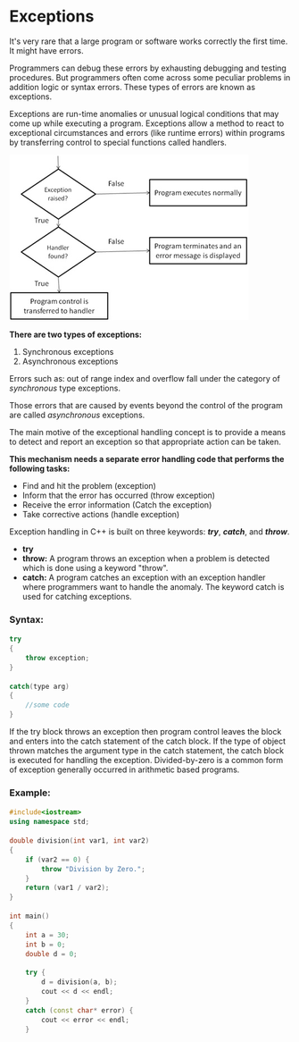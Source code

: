 # Exceptions

It's very rare that a large program or software works correctly the first time. It might have errors.

Programmers can debug these errors by exhausting debugging and testing procedures. But programmers often come across some peculiar problems in addition logic or syntax errors. These types of errors are known as exceptions. 

Exceptions are run-time anomalies or unusual logical conditions that may come up while executing a program. Exceptions allow a method to react to exceptional circumstances and errors (like runtime errors) within programs by transferring control to special functions called handlers.

![Exceptions%20577b54599df04519b9e8c5a3332a166c/Untitled.png](Exceptions%20577b54599df04519b9e8c5a3332a166c/Untitled.png)

**There are two types of exceptions:**

1. Synchronous exceptions
2. Asynchronous exceptions

Errors such as: out of range index and overflow fall under the category of *synchronous* type exceptions. 

Those errors that are caused by events beyond the control of the program are called *asynchronous* exceptions. 

The main motive of the exceptional handling concept is to provide a means to detect and report an exception so that appropriate action can be taken. 

**This mechanism needs a separate error handling code that performs the following tasks:**

- Find and hit the problem (exception)
- Inform that the error has occurred (throw exception)
- Receive the error information (Catch the exception)
- Take corrective actions (handle exception)

Exception handling in C++ is built on three keywords: ***try***, ***catch***, and ***throw***.

- **try**
- **throw:** A program throws an exception when a problem is detected which is done using a keyword "throw".
- **catch:** A program catches an exception with an exception handler where
programmers want to handle the anomaly. The keyword catch is used for
catching exceptions.

### Syntax:

```cpp
try
{
    throw exception;
}

catch(type arg)
{
    //some code
}
```

If the try block throws an exception then program control leaves the block and enters into the catch statement of the catch block. If the type of object thrown matches the argument type in the catch statement, the catch block is executed for handling the exception. Divided-by-zero is a common form of exception generally occurred in arithmetic based programs.

### Example:

```cpp
#include<iostream>
using namespace std;

double division(int var1, int var2)
{
    if (var2 == 0) {
        throw "Division by Zero.";
    }
    return (var1 / var2);
}

int main()
{
    int a = 30;
    int b = 0;
    double d = 0;

    try {
        d = division(a, b);
        cout << d << endl;
    }
    catch (const char* error) {
        cout << error << endl;
    }
```